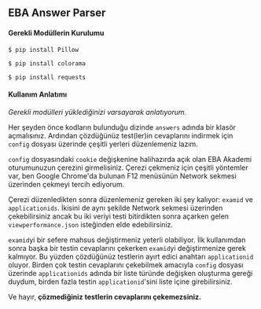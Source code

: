 ## EBA Answer Parser
#### Gerekli Modüllerin Kurulumu
`$ pip install Pillow`

`$ pip install colorama`

`$ pip install requests`

#### Kullanım Anlatımı
*Gerekli modülleri yüklediğinizi varsayarak anlatıyorum.*

Her şeyden önce kodların bulunduğu dizinde `answers` adında bir klasör açmalısınız. Ardından çözdüğünüz test(ler)in cevaplarını indirmek için `config` dosyası üzerinde çeşitli yerleri düzenlemeniz lazım.

`config` dosyasındaki `cookie` değişkenine  halihazırda açık olan EBA Akademi oturumunuzun çerezini girmelisiniz. Çerezi çekmeniz için çeşitli yöntemler var, ben Google Chrome'da bulunan F12 menüsünün Network sekmesi üzerinden çekmeyi tercih ediyorum.


Çerezi düzenledikten sonra düzenlemeniz gereken iki şey kalıyor: ```examid``` ve ```applicationids```.  İkisini de aynı şekilde Network sekmesi üzerinden çekebilirsiniz ancak bu iki veriyi testi bitirdikten sonra açarken gelen ```viewperformance.json``` isteğinden elde edebilirsiniz.

`examid`yi bir sefere mahsus değiştirmeniz yeterli olabiliyor. İlk kullanımdan sonra başka bir testin cevaplarını çekerken `examid`yi değiştirmenize gerek kalmıyor. Bu yüzden çözdüğünüz testlerin ayırt edici anahtarı `applicationid` oluyor. Birden çok testin cevaplarını çekebilmek amacıyla `config` dosyası üzerinde `applicationids` adında bir liste türünde değişken oluşturma gereği duydum, birden fazla testin `applicationid`'sini liste içine girebilirsiniz.

Ve hayır, **çözmediğiniz testlerin cevaplarını çekemezsiniz.**
